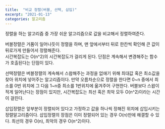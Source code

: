 ```yaml
---
title:  "비교 정렬(버블, 선택, 삽입)"
excerpt: "2021-01-13"
categories: 알고리즘
---
```

정렬을 하는 알고리즘 중 가장 쉬운 알고리즘으로 값을 비교해서 정렬하여준다.  

버블정렬은 거품이 일어나듯이 정렬을 하며, 맨 앞에서부터 뒤로 한칸씩 확인해 큰 값이 뒤로가게 만들어서 정렬해준다.  
시간복잡도는 O(n^2)의 시간복잡도가 걸리게 된다. 단점은 계속해서 변경해주는 함수가 호출된다는 단점이 있다.  

선택정렬은 버블정렬의 계속해서 스왑해주는 과정을 없애기 위해 최대값 혹은 최소값을 찾아 위치에 넣어주는 알고리즘이다.
만약 오름차순으로 정렬을 한다면 0~n 중에서 최소를 0번 위치에 그 다음 1~n중 최소를 1번위치에 옮겨주어 구현한다. 버블보다 스왑이 적게 일어난다는 장점이 있지만, 시간복잡도는 최선 혹은 최악 모두 O(n^2)이라는 시간이 걸린다.  

삽입정렬은 앞부분이 정렬되어 있다고 가정하고 값을 하나씩 정해진 위치에 삽입시키는 정렬알고리즘이다. 삽입정렬의 장점은 이미 정렬되어 있는 경우 O(n)만에 해결할 수 있다. 최선의 경우 O(n), 최악의 경우 O(n^2)이다.